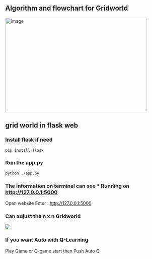 ## Algorithm and flowchart for Gridworld
<img src="https://github.com/CTHMIT/Q-Learning/assets/107465888/523dd135-8454-445c-bcb2-d68e047073d1" alt="image" height="300px" width="450px"/>

## grid world in flask web

### Install flask if need
```shell
pip install flask
```
### Run the app.py
```shell
python ./app.py
```
### The information on terminal can see * Running on http://127.0.0.1:5000
  Open website Enter : http://127.0.0.1:5000

### Can adjust the n x n Gridworld
<img src="https://github.com/CTHMIT/Q-Learning/assets/107465888/0ae339f8-8805-4073-9a33-554809c25f0a">

### If you want Auto with Q-Learning
Play Game or Q-game start then Push Auto Q
